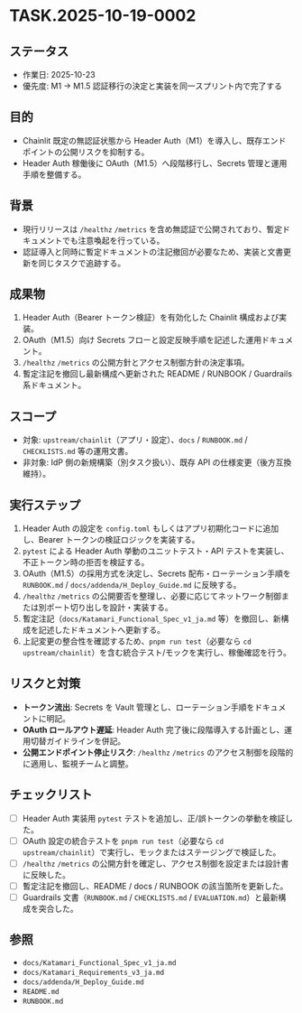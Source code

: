 # TASK.2025-10-19-0002

## ステータス
- 作業日: 2025-10-23
- 優先度: M1 → M1.5 認証移行の決定と実装を同一スプリント内で完了する

## 目的
- Chainlit 既定の無認証状態から Header Auth（M1）を導入し、既存エンドポイントの公開リスクを抑制する。
- Header Auth 稼働後に OAuth（M1.5）へ段階移行し、Secrets 管理と運用手順を整備する。

## 背景
- 現行リリースは `/healthz` `/metrics` を含め無認証で公開されており、暫定ドキュメントでも注意喚起を行っている。
- 認証導入と同時に暫定ドキュメントの注記撤回が必要なため、実装と文書更新を同じタスクで追跡する。

## 成果物
1. Header Auth（Bearer トークン検証）を有効化した Chainlit 構成および実装。
2. OAuth（M1.5）向け Secrets フローと設定反映手順を記述した運用ドキュメント。
3. `/healthz` `/metrics` の公開方針とアクセス制御方針の決定事項。
4. 暫定注記を撤回し最新構成へ更新された README / RUNBOOK / Guardrails 系ドキュメント。

## スコープ
- 対象: `upstream/chainlit`（アプリ・設定）、`docs` / `RUNBOOK.md` / `CHECKLISTS.md` 等の運用文書。
- 非対象: IdP 側の新規構築（別タスク扱い）、既存 API の仕様変更（後方互換維持）。

## 実行ステップ
1. Header Auth の設定を `config.toml` もしくはアプリ初期化コードに追加し、Bearer トークンの検証ロジックを実装する。
2. `pytest` による Header Auth 挙動のユニットテスト・API テストを実装し、不正トークン時の拒否を検証する。
3. OAuth（M1.5）の採用方式を決定し、Secrets 配布・ローテーション手順を `RUNBOOK.md` / `docs/addenda/H_Deploy_Guide.md` に反映する。
4. `/healthz` `/metrics` の公開要否を整理し、必要に応じてネットワーク制御または別ポート切り出しを設計・実装する。
5. 暫定注記（`docs/Katamari_Functional_Spec_v1_ja.md` 等）を撤回し、新構成を記述したドキュメントへ更新する。
6. 上記変更の整合性を確認するため、`pnpm run test`（必要なら `cd upstream/chainlit`）を含む統合テスト/モックを実行し、稼働確認を行う。

## リスクと対策
- **トークン流出**: Secrets を Vault 管理とし、ローテーション手順をドキュメントに明記。
- **OAuth ロールアウト遅延**: Header Auth 完了後に段階導入する計画とし、運用切替ガイドラインを併記。
- **公開エンドポイント停止リスク**: `/healthz` `/metrics` のアクセス制御を段階的に適用し、監視チームと調整。

## チェックリスト
- [ ] Header Auth 実装用 `pytest` テストを追加し、正/誤トークンの挙動を検証した。
- [ ] OAuth 設定の統合テストを `pnpm run test`（必要なら `cd upstream/chainlit`）で実行し、モックまたはステージングで検証した。
- [ ] `/healthz` `/metrics` の公開方針を確定し、アクセス制御を設定または設計書に反映した。
- [ ] 暫定注記を撤回し、README / docs / RUNBOOK の該当箇所を更新した。
- [ ] Guardrails 文書（`RUNBOOK.md` / `CHECKLISTS.md` / `EVALUATION.md`）と最新構成を突合した。

## 参照
- `docs/Katamari_Functional_Spec_v1_ja.md`
- `docs/Katamari_Requirements_v3_ja.md`
- `docs/addenda/H_Deploy_Guide.md`
- `README.md`
- `RUNBOOK.md`
